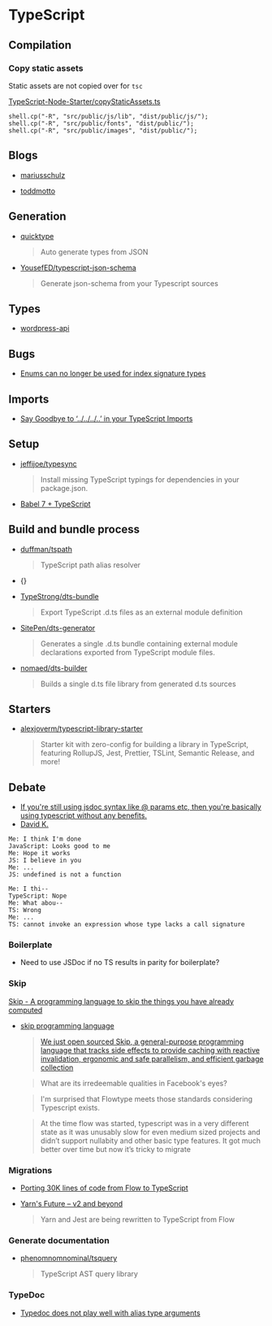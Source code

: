 # TypeScript

## Compilation

### Copy static assets

Static assets are not copied over for `tsc`

[TypeScript-Node-Starter/copyStaticAssets.ts](https://github.com/Microsoft/TypeScript-Node-Starter/blob/master/copyStaticAssets.ts)

```
shell.cp("-R", "src/public/js/lib", "dist/public/js/");
shell.cp("-R", "src/public/fonts", "dist/public/");
shell.cp("-R", "src/public/images", "dist/public/");
```

## Blogs

- [mariusschulz](https://blog.mariusschulz.com/)

- [toddmotto](https://toddmotto.com/)

## Generation

- [quicktype](https://app.quicktype.io/#s=music)

  > Auto generate types from JSON

- [YousefED/typescript-json-schema](https://github.com/YousefED/typescript-json-schema)

  > Generate json-schema from your Typescript sources

## Types

- [wordpress-api](https://github.com/dderevjanik/wordpress-api/tree/master/lib/interface)

## Bugs

- [Enums can no longer be used for index signature types](https://github.com/Microsoft/TypeScript/issues/13042)

## Imports

- [Say Goodbye to ‘../../../..’ in your TypeScript Imports](https://decembersoft.com/posts/say-goodbye-to-relative-paths-in-typescript-imports/)

## Setup

- [jeffijoe/typesync](https://github.com/jeffijoe/typesync)

  > Install missing TypeScript typings for dependencies in your package.json.

- [Babel 7 + TypeScript](http://artsy.github.io/blog/2017/11/27/Babel-7-and-TypeScript/)

## Build and bundle process

- [duffman/tspath](https://github.com/duffman/tspath)

  > TypeScript path alias resolver

- {}

- [TypeStrong/dts-bundle](https://github.com/TypeStrong/dts-bundle)

  > Export TypeScript .d.ts files as an external module definition

- [SitePen/dts-generator](https://github.com/SitePen/dts-generator)

  > Generates a single .d.ts bundle containing external module declarations exported from TypeScript module files.

- [nomaed/dts-builder](https://github.com/nomaed/dts-builder)

  > Builds a single d.ts file library from generated d.ts sources

## Starters

- [alexjoverm/typescript-library-starter](https://github.com/alexjoverm/typescript-library-starter)
  > Starter kit with zero-config for building a library in TypeScript, featuring RollupJS, Jest, Prettier, TSLint, Semantic Release, and more!

## Debate

- [If you're still using jsdoc syntax like @ params etc, then you're basically using typescript without any benefits.](https://twitter.com/toddmotto/status/929413949044518913)
- [David K.](https://twitter.com/DavidKPiano/status/1052909749065408512)

```
Me: I think I'm done
JavaScript: Looks good to me
Me: Hope it works
JS: I believe in you
Me: ...
JS: undefined is not a function

Me: I thi--
TypeScript: Nope
Me: What abou--
TS: Wrong
Me: ...
TS: cannot invoke an expression whose type lacks a call signature
```

### Boilerplate

- Need to use JSDoc if no TS results in parity for boilerplate?

### Skip

[Skip - A programming language to skip the things you have already computed](http://skiplang.com/)

- [skip programming language](https://twitter.com/Vjeux/status/1044987130533961728)

  > [We just open sourced Skip, a general-purpose programming language that tracks side effects to provide caching with reactive invalidation, ergonomic and safe parallelism, and efficient garbage collection](https://twitter.com/Vjeux/status/1044987130533961728)

  > What are its irredeemable qualities in Facebook's eyes?

  > I'm surprised that Flowtype meets those standards considering Typescript exists.

  > At the time flow was started, typescript was in a very different state as it was unusably slow for even medium sized projects and didn’t support nullabity and other basic type features. It got much better over time but now it’s tricky to migrate

### Migrations

- [Porting 30K lines of code from Flow to TypeScript](https://news.ycombinator.com/item?id=18906405)

- [Yarn's Future – v2 and beyond](https://news.ycombinator.com/item?id=18989207)

  > Yarn and Jest are being rewritten to TypeScript from Flow

### Generate documentation

- [phenomnomnominal/tsquery](https://github.com/phenomnomnominal/tsquery)

  > TypeScript AST query library

### TypeDoc

- [Typedoc does not play well with alias type arguments](https://github.com/TypeStrong/typedoc/issues/729)
